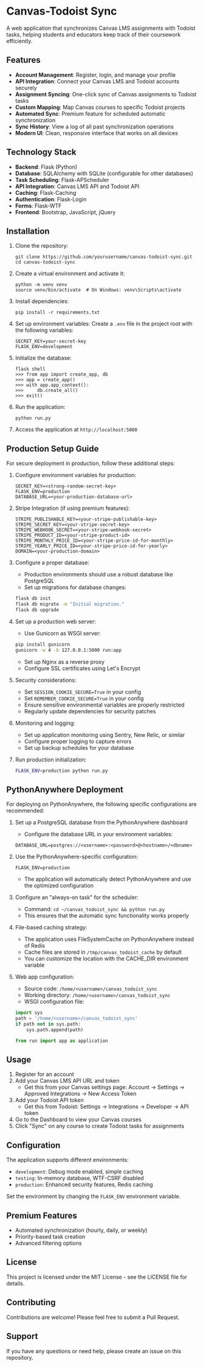 # Canvas-Todoist Sync

A web application that synchronizes Canvas LMS assignments with Todoist tasks, helping students and educators keep track of their coursework efficiently.

## Features

- **Account Management**: Register, login, and manage your profile
- **API Integration**: Connect your Canvas LMS and Todoist accounts securely
- **Assignment Syncing**: One-click sync of Canvas assignments to Todoist tasks
- **Custom Mapping**: Map Canvas courses to specific Todoist projects
- **Automated Sync**: Premium feature for scheduled automatic synchronization
- **Sync History**: View a log of all past synchronization operations
- **Modern UI**: Clean, responsive interface that works on all devices

## Technology Stack

- **Backend**: Flask (Python)
- **Database**: SQLAlchemy with SQLite (configurable for other databases)
- **Task Scheduling**: Flask-APScheduler
- **API Integration**: Canvas LMS API and Todoist API
- **Caching**: Flask-Caching
- **Authentication**: Flask-Login
- **Forms**: Flask-WTF
- **Frontend**: Bootstrap, JavaScript, jQuery

## Installation

1. Clone the repository:
   ```
   git clone https://github.com/yourusername/canvas-todoist-sync.git
   cd canvas-todoist-sync
   ```

2. Create a virtual environment and activate it:
   ```
   python -m venv venv
   source venv/bin/activate  # On Windows: venv\Scripts\activate
   ```

3. Install dependencies:
   ```
   pip install -r requirements.txt
   ```

4. Set up environment variables:
   Create a `.env` file in the project root with the following variables:
   ```
   SECRET_KEY=your-secret-key
   FLASK_ENV=development
   ```

5. Initialize the database:
   ```
   flask shell
   >>> from app import create_app, db
   >>> app = create_app()
   >>> with app.app_context():
   >>>     db.create_all()
   >>> exit()
   ```

6. Run the application:
   ```
   python run.py
   ```

7. Access the application at `http://localhost:5000`

## Production Setup Guide

For secure deployment in production, follow these additional steps:

1. Configure environment variables for production:
   ```
   SECRET_KEY=<strong-random-secret-key>
   FLASK_ENV=production
   DATABASE_URL=<your-production-database-url>
   ```

2. Stripe Integration (if using premium features):
   ```
   STRIPE_PUBLISHABLE_KEY=<your-stripe-publishable-key>
   STRIPE_SECRET_KEY=<your-stripe-secret-key>
   STRIPE_WEBHOOK_SECRET=<your-stripe-webhook-secret>
   STRIPE_PRODUCT_ID=<your-stripe-product-id>
   STRIPE_MONTHLY_PRICE_ID=<your-stripe-price-id-for-monthly>
   STRIPE_YEARLY_PRICE_ID=<your-stripe-price-id-for-yearly>
   DOMAIN=<your-production-domain>
   ```

3. Configure a proper database:
   - Production environments should use a robust database like PostgreSQL
   - Set up migrations for database changes:
   ```bash
   flask db init
   flask db migrate -m "Initial migration."
   flask db upgrade
   ```

4. Set up a production web server:
   - Use Gunicorn as WSGI server:
   ```bash
   pip install gunicorn
   gunicorn -w 4 -b 127.0.0.1:5000 run:app
   ```
   - Set up Nginx as a reverse proxy
   - Configure SSL certificates using Let's Encrypt

5. Security considerations:
   - Set `SESSION_COOKIE_SECURE=True` in your config
   - Set `REMEMBER_COOKIE_SECURE=True` in your config
   - Ensure sensitive environmental variables are properly restricted
   - Regularly update dependencies for security patches

6. Monitoring and logging:
   - Set up application monitoring using Sentry, New Relic, or similar
   - Configure proper logging to capture errors
   - Set up backup schedules for your database

7. Run production initialization:
   ```bash
   FLASK_ENV=production python run.py
   ```

## PythonAnywhere Deployment

For deploying on PythonAnywhere, the following specific configurations are recommended:

1. Set up a PostgreSQL database from the PythonAnywhere dashboard
   - Configure the database URL in your environment variables:
   ```
   DATABASE_URL=postgres://<username>:<password>@<hostname>/<dbname>
   ```

2. Use the PythonAnywhere-specific configuration:
   ```
   FLASK_ENV=production
   ```
   - The application will automatically detect PythonAnywhere and use the optimized configuration

3. Configure an "always-on task" for the scheduler:
   - Command: `cd ~/canvas_todoist_sync && python run.py`
   - This ensures that the automatic sync functionality works properly

4. File-based caching strategy:
   - The application uses FileSystemCache on PythonAnywhere instead of Redis
   - Cache files are stored in `/tmp/canvas_todoist_cache` by default
   - You can customize the location with the CACHE_DIR environment variable

5. Web app configuration:
   - Source code: `/home/<username>/canvas_todoist_sync`
   - Working directory: `/home/<username>/canvas_todoist_sync`
   - WSGI configuration file:
   ```python
   import sys
   path = '/home/<username>/canvas_todoist_sync'
   if path not in sys.path:
       sys.path.append(path)
   
   from run import app as application
   ```

## Usage

1. Register for an account
2. Add your Canvas LMS API URL and token
   - Get this from your Canvas settings page: Account → Settings → Approved Integrations → New Access Token
3. Add your Todoist API token
   - Get this from Todoist: Settings → Integrations → Developer → API token
4. Go to the Dashboard to view your Canvas courses
5. Click "Sync" on any course to create Todoist tasks for assignments

## Configuration

The application supports different environments:

- `development`: Debug mode enabled, simple caching
- `testing`: In-memory database, WTF-CSRF disabled
- `production`: Enhanced security features, Redis caching

Set the environment by changing the `FLASK_ENV` environment variable.

## Premium Features

- Automated synchronization (hourly, daily, or weekly)
- Priority-based task creation
- Advanced filtering options

## License

This project is licensed under the MIT License - see the LICENSE file for details.

## Contributing

Contributions are welcome! Please feel free to submit a Pull Request.

## Support

If you have any questions or need help, please create an issue on this repository. 